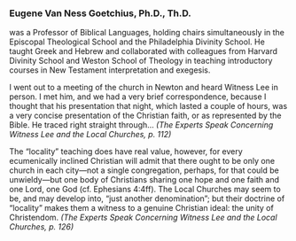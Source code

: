 ### Eugene Van Ness Goetchius, Ph.D., Th.D.
was a Professor of Biblical Languages, holding chairs simultaneously in the Episcopal Theological School and the Philadelphia Divinity School. He taught Greek and Hebrew and collaborated with colleagues from Harvard Divinity School and Weston School of Theology in teaching introductory courses in New Testament interpretation and exegesis.

I went out to a meeting of the church in Newton and heard Witness Lee in person. I met him, and we had a very brief correspondence, because I thought that his presentation that night, which lasted a couple of hours, was a very concise presentation of the Christian faith, or as represented by the Bible. He traced right straight through… _(The Experts Speak Concerning Witness Lee and the Local Churches, p. 112)_

The “locality” teaching does have real value, however, for every ecumenically inclined Christian will admit that there ought to be only one church in each city—not a single congregation, perhaps, for that could be unwieldy—but one body of Christians sharing one hope and one faith and one Lord, one God (cf. Ephesians 4:4ff). The Local Churches may seem to be, and may develop into, “just another denomination”; but their doctrine of “locality” makes them a witness to a genuine Christian ideal: the unity of Christendom. _(The Experts Speak Concerning Witness Lee and the Local Churches, p. 126)_